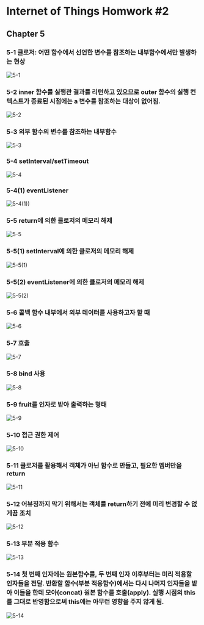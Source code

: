 # Internet of Things Homwork #2
## Chapter 5

### 5-1 클로저: 어떤 함수에서 선언한 변수를 참조하는 내부함수에서만 발생하는 현상
![5-1](./image/5-1.PNG)

### 5-2 inner 함수를 실행관 결과를 리턴하고 있으므로 outer 함수의 실행 컨텍스트가 종료된 시점에는 a 변수를 참조하는 대상이 없어짐.
![5-2](./image/5-2.PNG)

### 5-3 외부 함수의 변수를 참조하는 내부함수
![5-3](./image/5-3.PNG)

### 5-4 setInterval/setTimeout
![5-4](./image/5-4.PNG)

### 5-4(1) eventListener
![5-4(1))](./image/5-4(1).PNG)

### 5-5 return에 의한 클로저의 메모리 해제
![5-5](./image/5-5.PNG)

### 5-5(1) setInterval에 의한 클로저의 메모리 해제
![5-5(1)](./image/5-5(1).PNG)

### 5-5(2) eventListener에 의한 클로저의 메모리 해제
![5-5(2)](./image/5-5(2).PNG)

### 5-6 콜백 함수 내부에서 외부 데이터를 사용하고자 할 때
![5-6](./image/5-6.PNG)

### 5-7 호출
![5-7](./image/5-7.PNG)

### 5-8 bind 사용
![5-8](./image/5-8.PNG)

### 5-9 fruit를 인자로 받아 출력하는 형태
![5-9](./image/5-9.PNG)

### 5-10 접근 권한 제어
![5-10](./image/5-10.PNG)

### 5-11 클로저를 활용해서 객체가 아닌 함수로 만들고, 필요한 멤버만을 return
![5-11](./image/5-11.PNG)

### 5-12 어뷰징까지 막기 위해서는 객체를 return하기 전에 미리 변경할 수 없게끔 조치
![5-12](./image/5-12.PNG)

### 5-13 부분 적용 함수
![5-13](./image/5-13.PNG)

### 5-14 첫 번째 인자에는 원본함수를, 두 번째 인자 이후부터는 미리 적용할 인자들을 전달. 반환할 함수(부분 적용함수)에서는 다시 나머지 인자들을 받아 이들을 한데 모아(concat) 원본 함수를 호출(apply). 실행 시점의 this를 그대로 반영함으로써 this에는 아무런 영향을 주지 않게 됨.
![5-14](./image/5-14.PNG)
